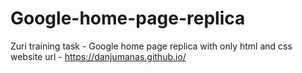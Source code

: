 # Google-home-page-replica
Zuri training task - Google home page replica with only html and css
website url - https://danjumanas.github.io/

